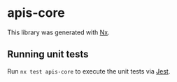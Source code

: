 # apis-core

This library was generated with [Nx](https://nx.dev).

## Running unit tests

Run `nx test apis-core` to execute the unit tests via [Jest](https://jestjs.io).
